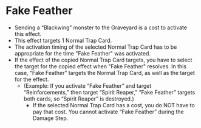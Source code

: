 # Fake Feather

*   Sending a “Blackwing” monster to the Graveyard is a cost to activate this effect.
*   This effect targets 1 Normal Trap Card.
*   The activation timing of the selected Normal Trap Card has to be appropriate for the time "Fake Feather" was activated.
*   If the effect of the copied Normal Trap Card targets, you have to select the target for the copied effect when "Fake Feather" resolves. In this case, “Fake Feather” targets the Normal Trap Card, as well as the target for the effect.
    *   (Example: If you activate “Fake Feather” and target “Reinforcements,” then target “Spirit Reaper,” “Fake Feather” targets both cards, so “Spirit Reaper” is destroyed.)
        *   If the selected Normal Trap Card has a cost, you do NOT have to pay that cost. You cannot activate “Fake Feather” during the Damage Step.
